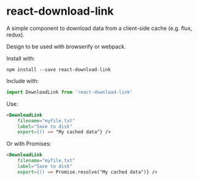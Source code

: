 # react-download-link

A simple component to download data from a client-side cache (e.g. flux, redux).

Design to be used with browserify or webpack.

Install with:

	npm install --save react-download-link

Include with:

```js
import DownloadLink from 'react-download-link'
```

Use:

```html
<DownloadLink
	filename="myfile.txt"
	label="Save to disk"
	export={() => "My cached data"} />
```

Or with Promises:

```html
<DownloadLink
	filename="myfile.txt"
	label="Save to disk"
	export={() => Promise.resolve("My cached data")} />
```
